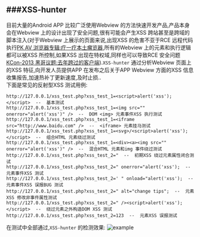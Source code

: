 
###XSS-hunter
---

目前大量的Android APP 比较广泛使用Webview 的方法快速开发产品,产品本身会在Webview 上的设计出现了安全问题,很有可能会产生XSS 跨站甚至是跨域的脚本注入(对于Webview 上展示的页面来说,出现XSS 的危害不亚于RCE 远程代码执行[PK AV 浏览器专辑:疗一疗本土瘤览器](https://github.com/lcatro/Hacker_Document/blob/master/Browser/%E7%96%97%E4%B8%80%E7%96%97%E6%9C%AC%E5%9C%9F%E7%98%A4%E8%A7%88%E5%99%A8.pdf),所有的Webview 上的元素和执行逻辑都可以被XSS 所控制,如果XSS 出现在特权域,同样也可以导致RCE 安全问题[KCon-2013 黑哥议题:去年跨过的客户端](https://github.com/lcatro/Hacker_Document/blob/master/Browser/%E5%8E%BB%E5%B9%B4%E8%B7%A8%E8%BF%87%E7%9A%84%E5%AE%A2%E6%88%B7%E7%AB%AF.pptx)).`XSS-hunter` 通过分析Webview 页面上的XSS 特征,向开发人员提供APP 在发布之后关于APP Webview 方面的XSS 信息收集报告,加速热补丁更新速度,及时止损..<br/>
下面是常见的反射型XSS 测试用例:<br/>

    http://127.0.0.1/xss_test.php?xss_test_1=<script>alert('xss');</script>  --  基本测试
    http://127.0.0.1/xss_test.php?xss_test_1=<img src="" onerror="alert('xss')" />  --  DOM <img> 元素事件XSS 执行测试
    http://127.0.0.1/xss_test.php?xss_test_1=<iframe src="http://www.baidu.com" />  --  <iframe> 元素挂马测试
    http://127.0.0.1/xss_test.php?xss_test_1=<svg>/<script>alert('xss');</script>  --  组合HTML 元素绕过测试
    http://127.0.0.1/xss_test.php?xss_test_1=<div><a><img src="" onerror="alert('xss')" />  --  混合HTML 元素和img 事件绕过测试
    http://127.0.0.1/xss_test.php?xss_test_2="  --  初期XSS 绕过元素属性闭合测试
    http://127.0.0.1/xss_test.php?xss_test_2=" onerror="alert('xss');  --  元素事件XSS 测试
    http://127.0.0.1/xss_test.php?xss_test_2=' " onload="alert('xss');  --  元素事件XSS 误报BUG 测试
    http://127.0.0.1/xss_test.php?xss_test_2=" alt="change tips";  --  元素XSS 修改非事件属性测试
    http://127.0.0.1/xss_test.php?xss_test_2=" /><script>alert('xss');</script>  --  绕过元素之外构造DOM XSS 测试
    http://127.0.0.1/xss_test.php?xss_test_2=123  --  元素XSS 误报测试

在测试中全部通过,`XSS-hunter` 的检测效果:
![example](https://raw.githubusercontent.com/lcatro/XSS-hunter/master/example.png)
